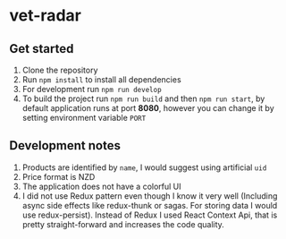 # vet-radar
## Get started
1) Clone the repository
2) Run `npm install` to install all dependencies
3) For development run `npm run develop`
4) To build the project run `npm run build` and then `npm run start`, by default application runs at port **8080**, however you can change it by setting environment variable `PORT`

## Development notes
1) Products are identified by `name`, I would suggest using artificial `uid`
2) Price format is NZD
3) The application does not have a colorful UI
4) I did not use Redux pattern even though I know it very well (Including async side effects like redux-thunk or sagas. For storing data I would use redux-persist). Instead of Redux I used React Context Api, that is pretty straight-forward and increases the code quality.
